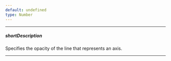 ```yaml
---
default: undefined
type: Number
---
```

---
##### shortDescription
Specifies the opacity of the line that represents an axis.

---
